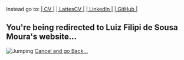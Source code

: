 Instead go to: 
<a href="https://sites.google.com/view/luizfilipidesousamoura/curriculum">| CV |</a>
<a href="http://lattes.cnpq.br/9736593152697583">| LattesCV |</a>
<a href="https://br.linkedin.com/in/luiz-filipi-de-sousa-moura-6558a4209">| LinkedIn |</a>
<a href="https://github.com/luizfilipisousamoura">| GitHub |</a>
<h2>You're being redirected to Luiz Filipi de Sousa Moura's website...</h2>
<img src="24.jpg" alt="Jumping">
<meta http-equiv = "refresh" content = "8; url = https://sites.google.com/view/luizfilipidesousamoura" />
<a href="javascript:history.back()">Cancel and go Back...</a>
